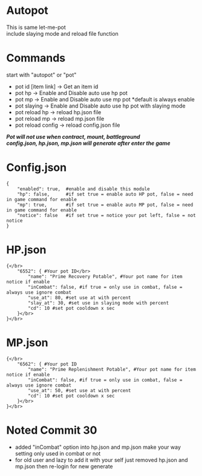 # Autopot
This is same let-me-pot</br>
include slaying mode and reload file function</br>

# Commands
start with "autopot" or "pot"
- pot id [item link] -> Get an item id
- pot hp -> Enable and Disable auto use hp pot
- pot mp -> Enable and Disable auto use mp pot *default is always enable
- pot slaying -> Enable and Disable auto use hp pot with slaying mode
- pot reload hp -> reload hp.json file
- pot reload mp -> reload mp.json file
- pot reload config -> reload config.json file

***Pot will not use when contract, mount, battleground***</br>
***config.json, hp.json, mp.json will generate after enter the game***</br>

# Config.json
```
{
    "enabled": true,  #enable and disable this module
    "hp": false,      #if set true = enable auto HP pot, false = need in game command for enable
    "mp": true,       #if set true = enable auto MP pot, false = need in game command for enable
    "notice": false   #if set true = notice your pot left, false = not notice
}
```
# HP.json
```
{</br>
    "6552": { #Your pot ID</br>
        "name": "Prime Recovery Potable", #Your pot name for item notice if enable
        "inCombat": false, #if true = only use in combat, false = always use ignore combat
        "use_at": 80, #set use at with percent
        "slay_at": 30, #set use in slaying mode with percent
        "cd": 10 #set pot cooldown x sec
    }</br>
}</br>
```
# MP.json
```
{</br>
    "6562": { #Your pot ID
        "name": "Prime Replenishment Potable", #Your pot name for item notice if enable
        "inCombat": false, #if true = only use in combat, false = always use ignore combat
        "use_at": 50, #set use at with percent
        "cd": 10 #set pot cooldown x sec
    }</br>
}</br>
```
# Noted Commit 30
- added "inCombat" option into hp.json and mp.json make your way setting only used in combat or not</br>
- for old user and lazy to add it with your self just removed hp.json and mp.json then re-login for new generate</br>
